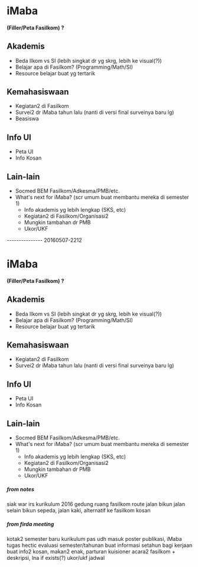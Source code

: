 # iMaba

#### (Filler/Peta Fasilkom) ?

## Akademis
  - Beda Ilkom vs SI (lebih singkat dr yg skrg, lebih ke visual(?))
  - Belajar apa di Fasilkom? (Programming/Math/SI)
  - Resource belajar buat yg tertarik 

## Kemahasiswaan
  - Kegiatan2 di Fasilkom
  - Survei2 dr iMaba tahun lalu (nanti di versi final surveinya baru lg)
  - Beasiswa

## Info UI
  - Peta UI
  - Info Kosan

## Lain-lain
  - Socmed BEM Fasilkom/Adkesma/PMB/etc. 
  - What's next for iMaba? (scr umum buat membantu mereka di semester 1)
    - Info akademis yg lebih lengkap (SKS, etc)
    - Kegiatan2 di Fasilkom/Organisasi2
    - Mungkin tambahan dr PMB
    - Ukor/UKF

--------------- 20160507-2212

# iMaba

#### (Filler/Peta Fasilkom) ?

## Akademis
  - Beda Ilkom vs SI (lebih singkat dr yg skrg, lebih ke visual(?))
  - Belajar apa di Fasilkom? (Programming/Math/SI)
  - Resource belajar buat yg tertarik 

## Kemahasiswaan
  - Kegiatan2 di Fasilkom
  - Survei2 dr iMaba tahun lalu (nanti di versi final surveinya baru lg)

## Info UI
  - Peta UI
  - Info Kosan

## Lain-lain
  - Socmed BEM Fasilkom/Adkesma/PMB/etc. 
  - What's next for iMaba? (scr umum buat membantu mereka di semester 1)
    - Info akademis yg lebih lengkap (SKS, etc)
    - Kegiatan2 di Fasilkom/Organisasi2
    - Mungkin tambahan dr PMB
    - Ukor/UKF

##### from notes
siak war
irs
kurikulum 2016
gedung ruang fasilkom
route jalan bikun
jalan selain bikun
sepeda, jalan kaki, alternatif ke fasilkom
kosan

##### from firda meeting
kotak2 semester baru
kurikulum pas udh masuk
poster publikasi, iMaba
tugas hectic
evaluasi semester/tahunan
buat informasi setahun
bagi kerjaan buat info2 kosan, makan2 enak, parturan
kuisioner
acara2 fasilkom + deskripsi, lna if exists(?)
ukor/ukf jadwal